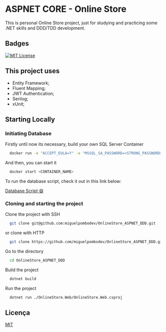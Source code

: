 
# ASPNET CORE - Online Store

This is personal Online Store project, just for studying and practicing some .NET skills and DDD/TDD development.


## Badges

[![MIT License](https://img.shields.io/badge/License-MIT-green.svg)](https://choosealicense.com/licenses/mit/)


## This project uses

- Entity Framework;
- Fluent Mapping; 
- JWT Authentication;
- Serilog;
- xUnit;


## Starting Locally
### Initiating Database
Firstly until now its necessary, build your own SQL Server Container
```bash
  docker run -e "ACCEPT_EULA=Y" -e "MSSQL_SA_PASSWORD=<STRONG_PASSWORD>" -p 1433:1433 -d --name <CONTAINER_NAME> mcr.microsoft.com/mssql/server:2022-latest
```

And then, you can start it 
```bash
  docker start <CONTAINER_NAME>
```

To run the database script, check it out in this link below:

[Database Script 😄](https://github.com/miguelpombodev/Database-scripts/blob/main/Online_Store_Init_Script.sql)

### Cloning and starting the project
Clone the project with SSH
```bash
  git clone git@github.com:miguelpombodev/OnlineStore_ASPNET_DDD.git
```
or clone with HTTP

```bash
  git clone https://github.com/miguelpombodev/OnlineStore_ASPNET_DDD.git
```

Go to the directory

```bash
  cd OnlineStore_ASPNET_DDD
```

Build the project

```bash
  dotnet build
```

Run the project

```bash
  dotnet run ./OnlineStore.Web/OnlineStore.Web.csproj
```


## Licença

[MIT](https://choosealicense.com/licenses/mit/)

